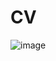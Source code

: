 # CV

![image](https://user-images.githubusercontent.com/94573832/153795207-e92ea5e1-2cc2-4129-9b33-7360f9a5af0d.png)
